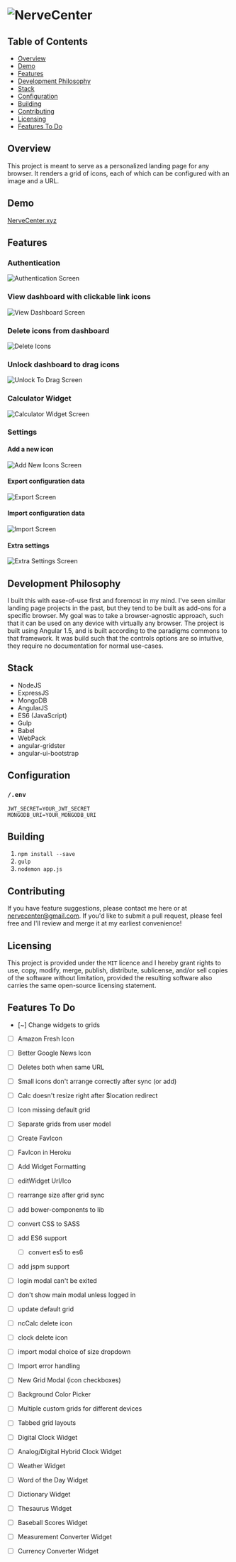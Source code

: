 # ![NerveCenter](https://github.com/nervecenter/nervecenter/blob/master/public/img/logo/NerveCenter_Logo.png?raw=true)

## Table of Contents
- [Overview](#overview)
- [Demo](#demo)
- [Features](#features)
- [Development Philosophy](#development-philosophy)
- [Stack](#stack)
- [Configuration](#configuration)
- [Building](#building)
- [Contributing](#contributing)
- [Licensing](#licensing)
- [Features To Do](#features-to-do)

## Overview
This project is meant to serve as a personalized landing page for any browser. It renders a grid of icons, each of which can be configured with an image and a URL. 

## Demo
[NerveCenter.xyz](http://www.nervecenter.xyz)

## Features

### Authentication
![Authentication Screen](https://github.com/nervecenter/nervecenter/blob/master/public/img/screenshots/Authentication.png?raw=true)

### View dashboard with clickable link icons
![View Dashboard Screen](https://github.com/nervecenter/nervecenter/blob/master/public/img/screenshots/View_Dashboard.png?raw=true)

### Delete icons from dashboard
![Delete Icons](https://github.com/nervecenter/nervecenter/blob/master/public/img/screenshots/Delete_Icons.png?raw=true)

### Unlock dashboard to drag icons
![Unlock To Drag Screen](https://github.com/nervecenter/nervecenter/blob/master/public/img/screenshots/Unlock_To_Drag.png?raw=true)

### Calculator Widget
![Calculator Widget Screen](https://github.com/nervecenter/nervecenter/blob/master/public/img/screenshots/Calculator_Widget.png?raw=true)

### Settings

#### Add a new icon
![Add New Icons Screen](https://github.com/nervecenter/nervecenter/blob/master/public/img/screenshots/Settings_Add_New_Icon.png?raw=true)

#### Export configuration data
![Export Screen](https://github.com/nervecenter/nervecenter/blob/master/public/img/screenshots/Settings_Export.png?raw=true)

#### Import configuration data
![Import Screen](https://github.com/nervecenter/nervecenter/blob/master/public/img/screenshots/Settings_Import.png?raw=true)

#### Extra settings
![Extra Settings Screen](https://github.com/nervecenter/nervecenter/blob/master/public/img/screenshots/Setings_Extra.png?raw=true)

## Development Philosophy
I built this with ease-of-use first and foremost in my mind. I've seen similar landing page projects in the past, but they tend to be built as add-ons for a specific browser. My goal was to take a browser-agnostic approach, such that it can be used on any device with virtually any browser. The project is built using Angular 1.5, and is built according to the paradigms commons to that framework. It was build such that the controls options are so intuitive, they require no documentation for normal use-cases.

## Stack
- NodeJS
- ExpressJS
- MongoDB
- AngularJS
- ES6 (JavaScript)
- Gulp
- Babel
- WebPack
- angular-gridster
- angular-ui-bootstrap

## Configuration

### `/.env`
```
JWT_SECRET=YOUR_JWT_SECRET
MONGODB_URI=YOUR_MONGODB_URI
```

## Building
1. `npm install --save`
2. `gulp`
3. `nodemon app.js`

## Contributing
If you have feature suggestions, please contact me here or at nervecenter@gmail.com. If you'd like to submit a pull request, please feel free and I'll review and merge it at my earliest convenience!

## Licensing
This project is provided under the `MIT` licence and I hereby grant rights to use, copy, modify, merge, publish, distribute, sublicense, and/or sell copies of the software without limitation, provided the resulting software also carries the same open-source licensing statement.

## Features To Do
* [~] Change widgets to grids
* [ ] Amazon Fresh Icon
* [ ] Better Google News Icon
* [ ] Deletes both when same URL
* [ ] Small icons don't arrange correctly after sync (or add)
* [ ] Calc doesn't resize right after $location redirect
* [ ] Icon missing default grid
* [ ] Separate grids from user model
* [ ] Create FavIcon
* [ ] FavIcon in Heroku
* [ ] Add Widget Formatting
* [ ] editWidget Url/Ico
* [ ] rearrange size after grid sync
* [ ] add bower-components to lib
* [ ] convert CSS to SASS
* [ ] add ES6 support
  - [ ] convert es5 to es6
* [ ] add jspm support
* [ ] login modal can't be exited
* [ ] don't show main modal unless logged in
* [ ] update default grid
* [ ] ncCalc delete icon
* [ ] clock delete icon
* [ ] import modal choice of size dropdown
* [ ] Import error handling
* [ ] New Grid Modal (icon checkboxes)
* [ ] Background Color Picker
* [ ] Multiple custom grids for different devices
* [ ] Tabbed grid layouts
* [ ] Digital Clock Widget
* [ ] Analog/Digital Hybrid Clock Widget
* [ ] Weather Widget
* [ ] Word of the Day Widget
* [ ] Dictionary Widget
* [ ] Thesaurus Widget
* [ ] Baseball Scores Widget
* [ ] Measurement Converter Widget
* [ ] Currency Converter Widget

